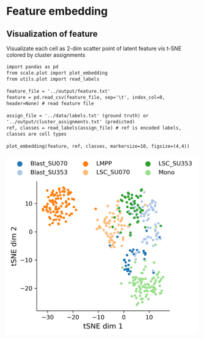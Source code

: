 # Feature embedding

## Visualization of feature
Visualizate each cell as 2-dim scatter point of latent feature vis t-SNE colored by cluster assignments

    import pandas as pd
    from scale.plot import plot_embedding
    from utils.plot import read_labels
    
    feature_file = '../output/feature.txt'
    feature = pd.read_csv(feature_file, sep='\t', index_col=0, header=None) # read feature file
    
    assign_file = '../data/labels.txt' (ground truth) or '../output/cluster_assignments.txt' (predicted)
    ref, classes = read_labels(assign_file) # ref is encoded labels, classes are cell types
   
    plot_embedding(feature, ref, classes, markersize=10, figsize=(4,4))
    
    
![feature embedding](png/feature_embedding.png)

